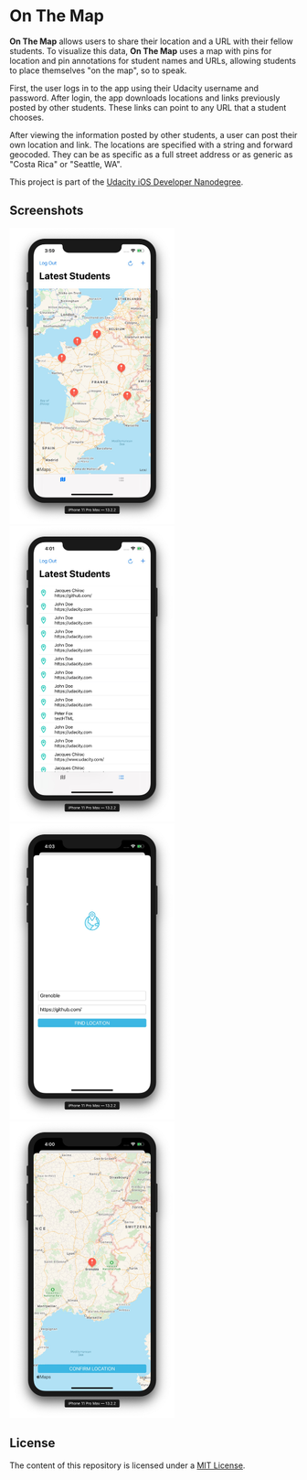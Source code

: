 # On The Map

**On The Map** allows users to share their location and a URL with their fellow students. To visualize this data, **On The Map** uses a map with pins for location and pin annotations for student names and URLs, allowing students to place themselves "on the map", so to speak.

First, the user logs in to the app using their Udacity username and password. After login, the app downloads locations and links previously posted by other students. These links can point to any URL that a student chooses.

After viewing the information posted by other students, a user can post their own location and link. The locations are specified with a string and forward geocoded. They can be as specific as a full street address or as generic as "Costa Rica" or "Seattle, WA".

This project is part of the [Udacity iOS Developer Nanodegree](https://www.udacity.com/course/ios-developer-nanodegree--nd003).

## Screenshots

<p float="left">
    <img src="./README-IMAGES/screenshot-map.jpg" width="289" height="518">
    <img src="./README-IMAGES/screenshot-list.jpg" width="289" height="518">
    <img src="./README-IMAGES/screenshot-add.jpg" width="289" height="518">
    <img src="./README-IMAGES/screenshot-confirm.jpg" width="289" height="518">
</p>

## License

The content of this repository is licensed under a [MIT License](LICENSE).
